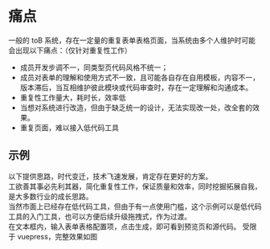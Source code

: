 # 痛点

一般的 toB 系统，存在一定量的重复表单表格页面，当系统由多个人维护时可能会出现以下痛点：（仅针对重复性工作）

- 成员开发步调不一，同类型页代码风格不统一；
- 成员对表单的理解和使用方式不一致，且可能各自存在自用模板，内容不一，版本滞后，当互相维护彼此模块或代码审查时，存在一定理解和沟通成本。
- 重复性工作量大，耗时长，效率低
- 当想对系统进行改造，但由于缺乏统一的设计，无法实现改一处，改全套的效果。
- 重复页面，难以接入低代码工具

## 示例

以下提供思路，时代变迁，技术飞速发展，肯定存在更好的方案。
<br/>
工欲善其事必先利其器，简化重复性工作，保证质量和效率，同时挖掘拓展自我，是大多数行业的成长思路。
<br/>
当然市面上已经存在低代码工具，但由于有一点使用门槛，这个示例可以是低代码工具的入门工具，也可以方便后续升级拖拽式，作为过渡。
<br/>
在文本框内，输入表单表格配置项，点击生成，即可看到预览页和源代码。
受限于 vuepress，完整效果如图
<ClientOnly>
<codemaker/></ClientOnly>

